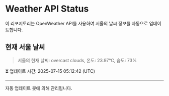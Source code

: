 
# Weather API Status

이 리포지토리는 OpenWeather API를 사용하여 서울의 날씨 정보를 자동으로 업데이트합니다.

## 현재 서울 날씨
> 서울의 현재 날씨: overcast clouds, 온도: 23.97°C, 습도: 73%

⏳ 업데이트 시간: 2025-07-15 05:12:42 (UTC)

---
자동 업데이트 봇에 의해 관리됩니다.
